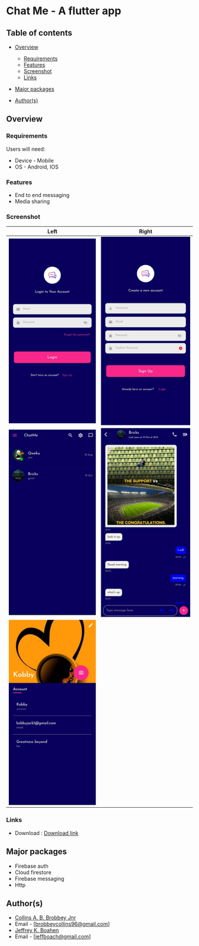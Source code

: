 # Chat Me - A flutter app

## Table of contents

-   [Overview](#overview)
    -   [Requirements](#requirements)
    -   [Features](#features)
    -   [Screenshot](#screenshot)
    -   [Links](#links)
-   [Major packages](#major-packages)

-   [Author(s)](#author)
<!-- -   [Acknowledgments](#acknowledgments) -->

## Overview

### Requirements

Users will need:

-   Device - Mobile
-   OS - Android, IOS

### Features

-   End to end messaging
-   Media sharing


### Screenshot

| Left | Right |
|-------------|------------|
| ![Left](./appImgs/login.jpg)        | ![Right](./appImgs/signup.jpg)  |
| ![Left](./appImgs/chatlist.jpg)     | ![Right](./appImgs/chats.jpg)   |
| ![Left](./appImgs/profile.jpg)      |

### Links

-   Download : [Download link](#)

## Major packages

-   Firebase auth
-   Cloud firestore
-   Firebase messaging
-   Http


## Author(s)

-   [Collins A. B. Brobbey Jnr](https://www.linkedin.com/in/collins-a-b-brobbey-jnr-27253810b)
-   Email - [brobbeycollins96@gmail.com]
-   [Jeffrey K. Boahen](https://www.github.com/yellow-Flickr)
-   Email - [jeffboach@gmail.com]
